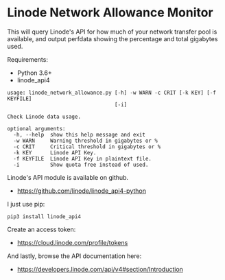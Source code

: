 # Linode Network Allowance Monitor

This will query Linode's API for how much of your network transfer pool is available, and output perfdata showing the percentage and total gigabytes used.

Requirements:
* Python 3.6+
* linode_api4

```
usage: linode_network_allowance.py [-h] -w WARN -c CRIT [-k KEY] [-f KEYFILE]
                                   [-i]

Check Linode data usage.

optional arguments:
  -h, --help  show this help message and exit
  -w WARN     Warning threshold in gigabytes or %
  -c CRIT     Critical threshold in gigabytes or %
  -k KEY      Linode API Key.
  -f KEYFILE  Linode API Key in plaintext file.
  -i          Show quota free instead of used.
```

Linode's API module is available on github.
* https://github.com/linode/linode_api4-python

I just use pip:
```
pip3 install linode_api4
```

Create an access token:
* https://cloud.linode.com/profile/tokens

And lastly, browse the API documentation here:
* https://developers.linode.com/api/v4#section/Introduction